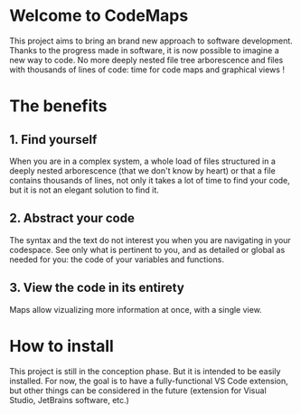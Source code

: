 # Welcome to CodeMaps
This project aims to bring an brand new approach to software development.
Thanks to the progress made in software, it is now possible to imagine a new way to code. No more deeply nested file tree arborescence and files with thousands of lines of code: time for code maps and graphical views !

# The benefits
## 1. Find yourself
When you are in a complex system, a whole load of files structured in a deeply nested arborescence (that we don't know by heart) or that a file contains thousands of lines, not only it takes a lot of time to find your code, but it is not an elegant solution to find it.

## 2. Abstract your code
The syntax and the text do not interest you when you are navigating in your codespace. See only what is pertinent to you, and as detailed or global as needed for you: the code of your variables and functions.

## 3. View the code in its entirety
Maps allow vizualizing more information at once, with a single view.

# How to install
This project is still in the conception phase. But it is intended to be easily installed. For now, the goal is to have a fully-functional VS Code extension, but other things can be considered in the future (extension for Visual Studio, JetBrains software, etc.)
